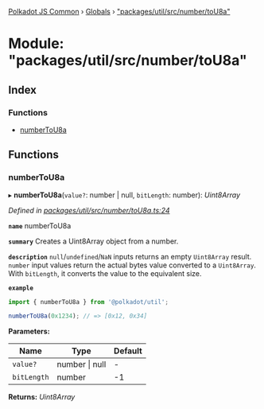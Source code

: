 [Polkadot JS Common](../README.md) › [Globals](../globals.md) › ["packages/util/src/number/toU8a"](_packages_util_src_number_tou8a_.md)

# Module: "packages/util/src/number/toU8a"

## Index

### Functions

* [numberToU8a](_packages_util_src_number_tou8a_.md#numbertou8a)

## Functions

###  numberToU8a

▸ **numberToU8a**(`value?`: number | null, `bitLength`: number): *Uint8Array*

*Defined in [packages/util/src/number/toU8a.ts:24](https://github.com/polkadot-js/common/blob/c5fe5cd8/packages/util/src/number/toU8a.ts#L24)*

**`name`** numberToU8a

**`summary`** Creates a Uint8Array object from a number.

**`description`** 
`null`/`undefined`/`NaN` inputs returns an empty `Uint8Array` result. `number` input values return the actual bytes value converted to a `Uint8Array`. With `bitLength`, it converts the value to the equivalent size.

**`example`** 
<BR>

```javascript
import { numberToU8a } from '@polkadot/util';

numberToU8a(0x1234); // => [0x12, 0x34]
```

**Parameters:**

Name | Type | Default |
------ | ------ | ------ |
`value?` | number &#124; null | - |
`bitLength` | number | -1 |

**Returns:** *Uint8Array*
